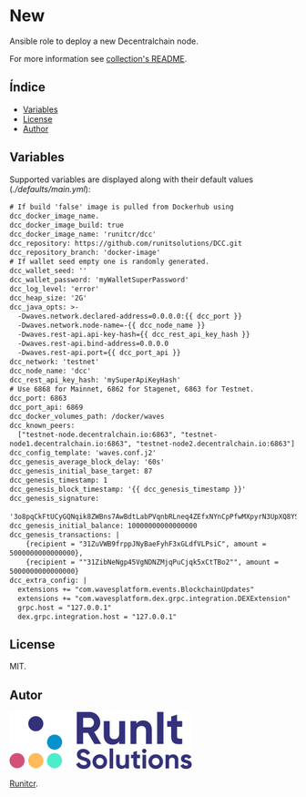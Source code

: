 # New

Ansible role to deploy a new Decentralchain node.

For more information see [collection's README](../../README.md).

## Índice

- [Variables](#variables)
- [License](#license)
- [Author](#author)

## Variables

Supported variables are displayed along with
their default values (*./defaults/main.yml*):

```
# If build 'false' image is pulled from Dockerhub using dcc_docker_image_name.
dcc_docker_image_build: true
dcc_docker_image_name: 'runitcr/dcc'
dcc_repository: https://github.com/runitsolutions/DCC.git
dcc_repository_branch: 'docker-image'
# If wallet seed empty one is randomly generated.
dcc_wallet_seed: ''
dcc_wallet_password: 'myWalletSuperPassword'
dcc_log_level: 'error'
dcc_heap_size: '2G'
dcc_java_opts: >-
  -Dwaves.network.declared-address=0.0.0.0:{{ dcc_port }}
  -Dwaves.network.node-name=-{{ dcc_node_name }}
  -Dwaves.rest-api.api-key-hash={{ dcc_rest_api_key_hash }}
  -Dwaves.rest-api.bind-address=0.0.0.0
  -Dwaves.rest-api.port={{ dcc_port_api }}
dcc_network: 'testnet'
dcc_node_name: 'dcc'
dcc_rest_api_key_hash: 'mySuperApiKeyHash'
# Use 6868 for Mainnet, 6862 for Stagenet, 6863 for Testnet.
dcc_port: 6863
dcc_port_api: 6869
dcc_docker_volumes_path: /docker/waves
dcc_known_peers:
  ["testnet-node.decentralchain.io:6863", "testnet-node1.decentralchain.io:6863", "testnet-node2.decentralchain.io:6863"]
dcc_config_template: 'waves.conf.j2'
dcc_genesis_average_block_delay: '60s'
dcc_genesis_initial_base_target: 87
dcc_genesis_timestamp: 1
dcc_genesis_block_timestamp: '{{ dcc_genesis_timestamp }}'
dcc_genesis_signature:
  '3o8pqCkFtUCyGQNqik8ZWBns7AwBdtLabPVqnbRLneq4ZEfxNYnCpPfwMXpyrN3UpXQ8YSWUhkgvKgJaewaA1Th'
dcc_genesis_initial_balance: 10000000000000000
dcc_genesis_transactions: |
    {recipient = "31ZuVWB9frppJNyBaeFyhF3xGLdfVLPsiC", amount = 5000000000000000},
    {recipient = ""31ZibNeNgp45VgNDNZMjqPuCjqk5xCtTBo2"", amount = 5000000000000000}
dcc_extra_config: |
  extensions += "com.wavesplatform.events.BlockchainUpdates"
  extensions += "com.wavesplatform.dex.grpc.integration.DEXExtension"
  grpc.host = "127.0.0.1"
  dex.grpc.integration.host = "127.0.0.1"
```

## License

MIT.

## Autor

![Runitcr](../../img/author.png)

[Runitcr](https://runitcr.com).